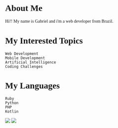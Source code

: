 <html>
<head>
    <link rel="stylesheet" href="https://fonts.google.com/specimen/Recursive" >
    <link href="https://use.fontawesome.com/releases/v5.6.3/css/all.css" rel="stylesheet">
    <link rel="stylesheet" href="https://fonts.googleapis.com/css?family=Recursive"; />
    
</head>
<body style="font-family: Recursive;">
<h1>About Me</h1>
    Hi!! My name is Gabriel and i'm a web developer from Brazil.
    
<h1>My Interested Topics</h1>

    Web Development
    Mobile Development
    Artificial Intelligence
    Coding Challenges
    
    
    
<h1>My Languages</h1>
 
    Ruby
    Python
    PHP
    Kotlin
    
    
      
<img src="https://github-readme-stats.vercel.app/api?username=yi-sht&count_private=true&show_icons=true&theme=dark">
    
<img src="https://www.codewars.com/users/yi-sht/badges/large">
</body

</html>
